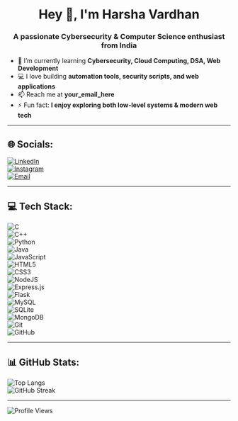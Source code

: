<h1 align="center">Hey 👋, I'm Harsha Vardhan</h1>

<h3 align="center">A passionate Cybersecurity & Computer Science enthusiast from India</h3>

- 🌱 I’m currently learning **Cybersecurity, Cloud Computing, DSA, Web Development**
- 💻 I love building **automation tools, security scripts, and web applications**
- 📫 Reach me at **your_email_here**
- ⚡ Fun fact: **I enjoy exploring both low-level systems & modern web tech**

---

## 🌐 Socials:
[![LinkedIn](https://img.shields.io/badge/LinkedIn-%230077B5.svg?logo=linkedin&logoColor=white)](https://linkedin.com/in/yourlinkedin)  
[![Instagram](https://img.shields.io/badge/Instagram-%23E4405F.svg?logo=Instagram&logoColor=white)](https://instagram.com/yourinstagram)  
[![Email](https://img.shields.io/badge/Email-D14836?logo=gmail&logoColor=white)](mailto:your_email_here)  

---

## 💻 Tech Stack:
![C](https://img.shields.io/badge/c-%2300599C.svg?style=for-the-badge&logo=c&logoColor=white)  
![C++](https://img.shields.io/badge/c++-%2300599C.svg?style=for-the-badge&logo=c%2B%2B&logoColor=white)  
![Python](https://img.shields.io/badge/python-3670A0?style=for-the-badge&logo=python&logoColor=ffdd54)  
![Java](https://img.shields.io/badge/java-%23ED8B00.svg?style=for-the-badge&logo=openjdk&logoColor=white)  
![JavaScript](https://img.shields.io/badge/javascript-%23323330.svg?style=for-the-badge&logo=javascript&logoColor=%23F7DF1E)  
![HTML5](https://img.shields.io/badge/html5-%23E34F26.svg?style=for-the-badge&logo=html5&logoColor=white)  
![CSS3](https://img.shields.io/badge/css3-%231572B6.svg?style=for-the-badge&logo=css3&logoColor=white)  
![NodeJS](https://img.shields.io/badge/node.js-6DA55F?style=for-the-badge&logo=node.js&logoColor=white)  
![Express.js](https://img.shields.io/badge/express.js-%23404d59.svg?style=for-the-badge&logo=express&logoColor=%2361DAFB)  
![Flask](https://img.shields.io/badge/flask-%23000.svg?style=for-the-badge&logo=flask&logoColor=white)  
![MySQL](https://img.shields.io/badge/mysql-4479A1.svg?style=for-the-badge&logo=mysql&logoColor=white)  
![SQLite](https://img.shields.io/badge/sqlite-%2307405e.svg?style=for-the-badge&logo=sqlite&logoColor=white)  
![MongoDB](https://img.shields.io/badge/MongoDB-%234ea94b.svg?style=for-the-badge&logo=mongodb&logoColor=white)  
![Git](https://img.shields.io/badge/git-%23F05033.svg?style=for-the-badge&logo=git&logoColor=white)  
![GitHub](https://img.shields.io/badge/github-%23121011.svg?style=for-the-badge&logo=github&logoColor=white)  

---

## 📊 GitHub Stats:
![Top Langs](https://github-readme-stats.vercel.app/api/top-langs/?username=yourgithubusername&layout=compact&theme=tokyonight&hide_border=false)  
![GitHub Streak](https://nirzak-streak-stats.vercel.app/?user=yourgithubusername&theme=tokyonight&hide_border=false)  

---

![Profile Views](https://komarev.com/ghpvc/?username=yourgithubusername&label=Profile%20views&color=0e75b6&style=for-the-badge)  
